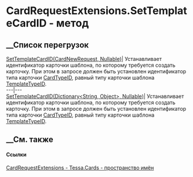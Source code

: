 # CardRequestExtensions.SetTemplateCardID - метод
##  __Список перегрузок
[SetTemplateCardID(CardNewRequest,
Nullable<Guid>)](M_Tessa_Cards_CardRequestExtensions_SetTemplateCardID_1.htm)|
Устанавливает идентификатор карточки шаблона, по которому требуется создать
карточку. При этом в запросе должен быть установлен идентификатор типа
карточки [CardTypeID](P_Tessa_Cards_CardNewRequest_CardTypeID.htm), равный
типу карточки шаблона
[TemplateTypeID](F_Tessa_Cards_CardHelper_TemplateTypeID.htm).  
---|---  
[SetTemplateCardID(Dictionary<String, Object>,
Nullable<Guid>)](M_Tessa_Cards_CardRequestExtensions_SetTemplateCardID.htm)|
Устанавливает идентификатор карточки шаблона, по которому требуется создать
карточку. При этом в запросе должен быть установлен идентификатор типа
карточки [CardTypeID](P_Tessa_Cards_CardNewRequest_CardTypeID.htm), равный
типу карточки шаблона
[TemplateTypeID](F_Tessa_Cards_CardHelper_TemplateTypeID.htm).  
## __См. также
#### Ссылки
[CardRequestExtensions - ](T_Tessa_Cards_CardRequestExtensions.htm)
[Tessa.Cards - пространство имён](N_Tessa_Cards.htm)

